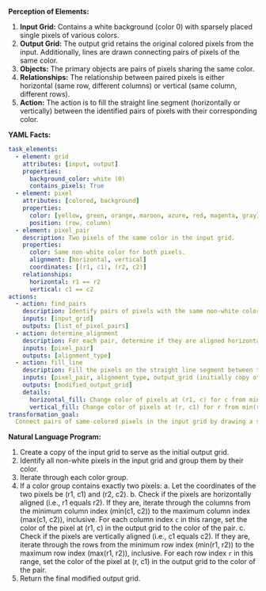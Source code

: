 **Perception of Elements:**

1.  **Input Grid:** Contains a white background (color 0) with sparsely placed single pixels of various colors.
2.  **Output Grid:** The output grid retains the original colored pixels from the input. Additionally, lines are drawn connecting pairs of pixels of the same color.
3.  **Objects:** The primary objects are pairs of pixels sharing the same color.
4.  **Relationships:** The relationship between paired pixels is either horizontal (same row, different columns) or vertical (same column, different rows).
5.  **Action:** The action is to fill the straight line segment (horizontally or vertically) between the identified pairs of pixels with their corresponding color.

**YAML Facts:**


```yaml
task_elements:
  - element: grid
    attributes: [input, output]
    properties:
      background_color: white (0)
      contains_pixels: True
  - element: pixel
    attributes: [colored, background]
    properties:
      color: [yellow, green, orange, maroon, azure, red, magenta, gray]
      position: (row, column)
  - element: pixel_pair
    description: Two pixels of the same color in the input grid.
    properties:
      color: Same non-white color for both pixels.
      alignment: [horizontal, vertical]
      coordinates: [(r1, c1), (r2, c2)]
    relationships:
      horizontal: r1 == r2
      vertical: c1 == c2
actions:
  - action: find_pairs
    description: Identify pairs of pixels with the same non-white color in the input grid.
    inputs: [input_grid]
    outputs: [list_of_pixel_pairs]
  - action: determine_alignment
    description: For each pair, determine if they are aligned horizontally or vertically.
    inputs: [pixel_pair]
    outputs: [alignment_type]
  - action: fill_line
    description: Fill the pixels on the straight line segment between the paired pixels (inclusive) with their color.
    inputs: [pixel_pair, alignment_type, output_grid (initially copy of input)]
    outputs: [modified_output_grid]
    details:
      horizontal_fill: Change color of pixels at (r1, c) for c from min(c1, c2) to max(c1, c2).
      vertical_fill: Change color of pixels at (r, c1) for r from min(r1, r2) to max(r1, r2).
transformation_goal:
  Connect pairs of same-colored pixels in the input grid by drawing a straight line (horizontal or vertical) between them using their color.
```


**Natural Language Program:**

1.  Create a copy of the input grid to serve as the initial output grid.
2.  Identify all non-white pixels in the input grid and group them by their color.
3.  Iterate through each color group.
4.  If a color group contains exactly two pixels:
    a.  Let the coordinates of the two pixels be (r1, c1) and (r2, c2).
    b.  Check if the pixels are horizontally aligned (i.e., r1 equals r2). If they are, iterate through the columns from the minimum column index (min(c1, c2)) to the maximum column index (max(c1, c2)), inclusive. For each column index `c` in this range, set the color of the pixel at (r1, c) in the output grid to the color of the pair.
    c.  Check if the pixels are vertically aligned (i.e., c1 equals c2). If they are, iterate through the rows from the minimum row index (min(r1, r2)) to the maximum row index (max(r1, r2)), inclusive. For each row index `r` in this range, set the color of the pixel at (r, c1) in the output grid to the color of the pair.
5.  Return the final modified output grid.